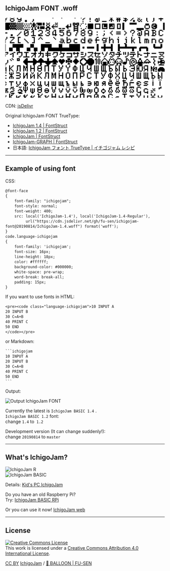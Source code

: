 ## IchigoJam FONT .woff

![IchigoJam FONT](/ichigojam-font.jpg)

CDN: [jsDelivr](https://www.jsdelivr.com/)

Original IchigoJam FONT TrueType:
- [IchigoJam 1.4 | FontStruct](https://fontstruct.com/fontstructions/show/1656281)
- [IchigoJam 1.2 | FontStruct](https://fontstruct.com/fontstructions/show/1266121)
- [IchigoJam | FontStruct](https://fontstruct.com/fontstructions/show/1151147)
- [IchigoJam-GRAPH | FontStruct](https://fontstruct.com/fontstructions/show/1151380)
- 日本語: [IchigoJam フォント TrueType | イチゴジャム レシピ](https://15jamrecipe.jimdofree.com/%E3%83%84%E3%83%BC%E3%83%AB/%E3%83%95%E3%82%A9%E3%83%B3%E3%83%88-truetype/)

___

## Example of using font

CSS:

```
@font-face
{
    font-family: "ichigojam";
    font-style: normal;
    font-weight: 400;
    src: local('IchigoJam-1.4'), local('IchigoJam-1.4-Regular'),
         url("https://cdn.jsdelivr.net/gh/fu-sen/ichigojam-font@20190814/IchigoJam-1.4.woff") format('woff');
}
code.language-ichigojam
{
    font-family: 'ichigojam';
    font-size: 16px;
    line-height: 18px;
    color: #ffffff;
    background-color: #000000;
    white-space: pre-wrap;
    word-break: break-all;
    padding: 15px;
}
```

If you want to use fonts in HTML:

```
<pre><code class="language-ichigojam">10 INPUT A
20 INPUT B
30 C=A+B
40 PRINT C
50 END
</code></pre>
```

or Markdown:

<pre><code>```ichigojam
10 INPUT A
20 INPUT B
30 C=A+B
40 PRINT C
50 END
```
</code></pre>

Output:

![Output IchigoJam FONT](/output.png)

Currently the latest is `IchigoJam BASIC 1.4` .\
`IchigoJam BASIC 1.2` font:\
change `1.4` to` 1.2`

Development version (It can change suddenly!):\
change `20190814` to `master` 

___

## What's IchigoJam?

![IchigoJam R](/ichigojam-r.jpg)\
![IchigoJam BASIC](/ichigojam-basic.jpg)

Details: [Kid's PC IchigoJam](https://ichigojam.net/index-en.html)

Do you have an old Raspberry Pi?\
Try: [IchigoJam BASIC RPi](https://na-s.jp/IJBRPi/)

Or you can use it now!
[IchigoJam web](https://fukuno.jig.jp/app/IchigoJam/)

___

## License

<a rel="license" href="http://creativecommons.org/licenses/by/4.0/"><img alt="Creative Commons License" style="border-width:0" src="https://i.creativecommons.org/l/by/4.0/88x31.png" /></a><br />This work is licensed under a <a rel="license" href="http://creativecommons.org/licenses/by/4.0/">Creative Commons Attribution 4.0 International License</a>.

[CC BY](http://creativecommons.org/licenses/by/4.0/) [IchigoJam](https://ichigojam.net/) / [🎈 BALLOON | FU-SEN](https://15jamrecipe.jimdofree.com/)

